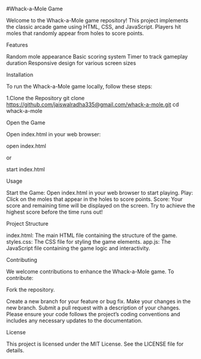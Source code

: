#Whack-a-Mole Game


Welcome to the Whack-a-Mole game repository! This project implements the classic arcade game using HTML, CSS, and JavaScript. Players hit moles that randomly appear from holes to score points.

Features


Random mole appearance
Basic scoring system
Timer to track gameplay duration
Responsive design for various screen sizes

Installation


To run the Whack-a-Mole game locally, follow these steps:

1.Clone the Repository
git clone https://github.com/jaiswalradha335@gmail.com/whack-a-mole.git
cd whack-a-mole

Open the Game


Open index.html in your web browser:

open index.html

or

start index.html


Usage


Start the Game: Open index.html in your web browser to start playing.
Play: Click on the moles that appear in the holes to score points.
Score: Your score and remaining time will be displayed on the screen. Try to achieve the highest score before the time runs out!


Project Structure


index.html: The main HTML file containing the structure of the game.
styles.css: The CSS file for styling the game elements.
app.js: The JavaScript file containing the game logic and interactivity.


Contributing


We welcome contributions to enhance the Whack-a-Mole game. To contribute:

Fork the repository.

Create a new branch for your feature or bug fix.
Make your changes in the new branch.
Submit a pull request with a description of your changes.
Please ensure your code follows the project’s coding conventions and includes any necessary updates to the documentation.

License


This project is licensed under the MIT License. See the LICENSE file for details.






